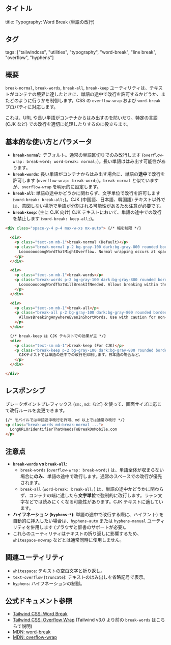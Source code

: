 ## タイトル
title: Typography: Word Break (単語の改行)

## タグ
tags: ["tailwindcss", "utilities", "typography", "word-break", "line break", "overflow", "hyphens"]

## 概要
`break-normal`, `break-words`, `break-all`, `break-keep` ユーティリティは、テキストがコンテナの境界に達したときに、単語の途中で改行を許可するかどうか、またどのように行うかを制御します。CSS の `overflow-wrap` および `word-break` プロパティに対応します。

これは、URL や長い単語がコンテナからはみ出すのを防いだり、特定の言語 (CJK など) での改行を適切に処理したりするのに役立ちます。

## 基本的な使い方とパラメータ

*   **`break-normal`**: デフォルト。通常の単語区切りでのみ改行します (`overflow-wrap: break-word; word-break: normal;`)。長い単語ははみ出す可能性があります。
*   **`break-words`**: 長い単語がコンテナからはみ出す場合に、単語の**途中**で改行を許可します (`overflow-wrap: break-word;`)。`break-normal` と似ていますが、`overflow-wrap` を明示的に設定します。
*   **`break-all`**: 単語の途中かどうかに関わらず、文字単位で改行を許可します (`word-break: break-all;`)。CJK (中国語、日本語、韓国語) テキスト以外では、意図しない場所で単語が分割される可能性があるため注意が必要です。
*   **`break-keep`**: (主に CJK 向け) CJK テキストにおいて、単語の途中での改行を禁止します (`word-break: keep-all;`)。

```html
<div class="space-y-4 p-4 max-w-xs mx-auto"> {/* 幅を制限 */}

  <div>
    <p class="text-sm mb-1">break-normal (Default)</p>
    <p class="break-normal p-2 bg-gray-100 dark:bg-gray-800 rounded border dark:border-gray-700">
      LooooooooongWordThatMightOverflow. Normal wrapping occurs at spaces.
    </p>
  </div>

  <div>
    <p class="text-sm mb-1">break-words</p>
    <p class="break-words p-2 bg-gray-100 dark:bg-gray-800 rounded border dark:border-gray-700">
      LooooooooongWordThatWillBreakIfNeeded. Allows breaking within the long word.
    </p>
  </div>

  <div>
    <p class="text-sm mb-1">break-all</p>
    <p class="break-all p-2 bg-gray-100 dark:bg-gray-800 rounded border dark:border-gray-700">
      AllowsBreakingAnywhereEvenInShortWords. Use with caution for non-CJK text.
    </p>
  </div>

  {/* break-keep は CJK テキストでの効果が主 */}
  <div>
    <p class="text-sm mb-1">break-keep (For CJK)</p>
    <p class="break-keep p-2 bg-gray-100 dark:bg-gray-800 rounded border dark:border-gray-700">
      CJKテキストでは単語の途中での改行を抑制します。日本語の場合など。
    </p>
  </div>

</div>
```

## レスポンシブ

ブレークポイントプレフィックス (`sm:`, `md:` など) を使って、画面サイズに応じて改行ルールを変更できます。

```html
{/* モバイルでは単語途中改行を許可、md 以上では通常の改行 */}
<p class="break-words md:break-normal ...">
  LongURLOrIdentifierThatNeedsToBreakOnMobile.com
</p>
```

## 注意点

*   **`break-words` vs `break-all`**:
    *   `break-words` (`overflow-wrap: break-word;`) は、単語全体が収まらない場合に**のみ**、単語の途中で改行します。通常のスペースでの改行が優先されます。
    *   `break-all` (`word-break: break-all;`) は、単語の途中かどうかに関わらず、コンテナの端に達したら**文字単位**で強制的に改行します。ラテン文字などでは読みにくくなる可能性があります。CJK テキストに適しています。
*   **ハイフネーション (`hyphens-*`)**: 単語の途中で改行する際に、ハイフン (-) を自動的に挿入したい場合は、`hyphens-auto` または `hyphens-manual` ユーティリティを併用します (ブラウザと辞書のサポートが必要)。
*   これらのユーティリティはテキストの折り返しに影響するため、`whitespace-nowrap` などとは通常同時に使用しません。

## 関連ユーティリティ

*   `whitespace`: テキストの空白文字と折り返し。
*   `text-overflow` (`truncate`): テキストのはみ出しを省略記号で表示。
*   `hyphens`: ハイフネーションの制御。

## 公式ドキュメント参照
*   [Tailwind CSS: Word Break](https://tailwindcss.com/docs/word-break)
*   [Tailwind CSS: Overflow Wrap](https://tailwindcss.com/docs/overflow-wrap) (Tailwind v3.0 より前の `break-words` はこちらで説明)
*   [MDN: word-break](https://developer.mozilla.org/en-US/docs/Web/CSS/word-break)
*   [MDN: overflow-wrap](https://developer.mozilla.org/en-US/docs/Web/CSS/overflow-wrap)